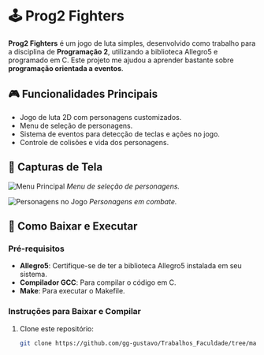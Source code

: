 # 🕹️ Prog2 Fighters

**Prog2 Fighters** é um jogo de luta simples, desenvolvido como trabalho para a disciplina de **Programação 2**, utilizando a biblioteca Allegro5 e programado em C. Este projeto me ajudou a aprender bastante sobre **programação orientada a eventos**.

## 🎮 Funcionalidades Principais
- Jogo de luta 2D com personagens customizados.
- Menu de seleção de personagens.
- Sistema de eventos para detecção de teclas e ações no jogo.
- Controle de colisões e vida dos personagens.

## 📸 Capturas de Tela

![Menu Principal](caminho/para/imagem_menu.png)
*Menu de seleção de personagens.*

![Personagens no Jogo](caminho/para/imagem_jogo.png)
*Personagens em combate.*

## 🚀 Como Baixar e Executar

### Pré-requisitos
- **Allegro5**: Certifique-se de ter a biblioteca Allegro5 instalada em seu sistema.
- **Compilador GCC**: Para compilar o código em C.
- **Make**: Para executar o Makefile.

### Instruções para Baixar e Compilar

1. Clone este repositório:
   ```bash
   git clone https://github.com/gg-gustavo/Trabalhos_Faculdade/tree/main/Prog2Fighters.git
